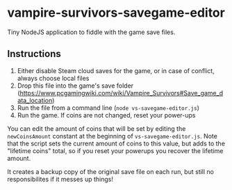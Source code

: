 # vampire-survivors-savegame-editor

Tiny NodeJS application to fiddle with the game save files.

## Instructions

1) Either disable Steam cloud saves for the game, or in case of conflict, always choose local files
2) Drop this file into the game's save folder (https://www.pcgamingwiki.com/wiki/Vampire_Survivors#Save_game_data_location)
3) Run the file from a command line (`node vs-savegame-editor.js`)
4) Run the game. If coins are not changed, reset your power-ups

You can edit the amount of coins that will be set by editing the `newCoinsAmount` constant at the beginning of `vs-savegame-editor.js`. Note that the script sets the current amount of coins to this value, but adds to the "lifetime coins" total, so if you reset your powerups you recover the lifetime amount.

It creates a backup copy of the original save file on each run, but still no responsibilites if it messes up things!
